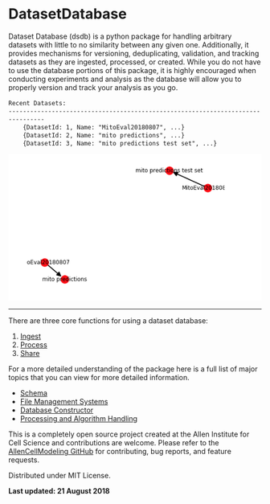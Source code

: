 # DatasetDatabase

Dataset Database (dsdb) is a python package for handling arbitrary datasets with little to no similarity between any given one. Additionally, it provides mechanisms for versioning, deduplicating, validation, and tracking datasets as they are ingested, processed, or created. While you do not have to use the database portions of this package, it is highly encouraged when conducting experiments and analysis as the database will allow you to properly version and track your analysis as you go.

```
Recent Datasets:
--------------------------------------------------------------------------------
    {DatasetId: 1, Name: "MitoEval20180807", ...}
    {DatasetId: 2, Name: "mito predictions", ...}
    {DatasetId: 3, Name: "mito predictions test set", ...}
```

![dataset network graph](./resources/dataset_graph.png)

---

There are three core functions for using a dataset database:

1. [Ingest](./ingest.md)
2. [Process](./process.md)
3. [Share](./share.md)

For a more detailed understanding of the package here is a full list of major topics that you can view for more detailed information.

* [Schema](./schema.md)
* [File Management Systems](./fms.md)
* [Database Constructor](./constructor.md)
* [Processing and Algorithm Handling](./run.md)

This is a completely open source project created at the Allen Institute for Cell Science and contributions are welcome. Please refer to the [AllenCellModeling GitHub](https://github.com/allencellmodeling) for contributing, bug reports, and feature requests.

Distributed under MIT License.

**Last updated: 21 August 2018**
